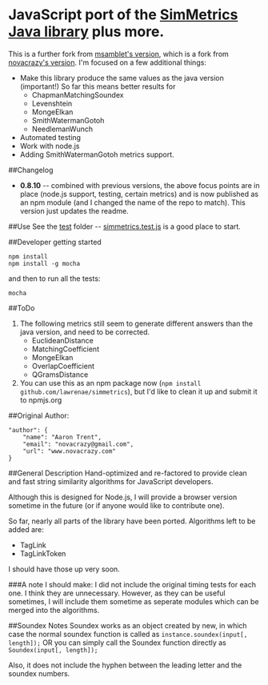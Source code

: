 JavaScript port of the [SimMetrics Java library](http://sourceforge.net/projects/simmetrics/) plus more.
===

This is a further fork from [msamblet's version](https://github.com/msamblanet/SimMetrics.js), which is a fork from [novacrazy's version](https://github.com/novacrazy/SimMetrics.js). I'm focused on a few additional things:
- Make this library produce the same values as the java version (important!) So far this means better results for
	- ChapmanMatchingSoundex
	- Levenshtein
	- MongeElkan
	- SmithWatermanGotoh
	- NeedlemanWunch
- Automated testing
- Work with node.js
- Adding SmithWatermanGotoh metrics support.

##Changelog
- **0.8.10** -- combined with previous versions, the above focus points are in place (node.js support, testing, certain metrics) and is now published as an npm module (and I changed the name of the repo to match). This version just updates the readme.

##Use
See the [test](https://github.com/lawrenae/simmetrics/tree/master/test) folder -- [simmetrics.test.js](https://github.com/lawrenae/simmetrics/blob/master/test/simmetrics.test.js) is a good place to start.

##Developer getting started
```
npm install
npm install -g mocha
```
and then to run all the tests:
```
mocha
```

##ToDo
1. The following metrics still seem to generate different answers than the java version, and need to be corrected.
   - EuclideanDistance
   - MatchingCoefficient
   - MongeElkan
   - OverlapCoefficient
   - QGramsDistance
2. You can use this as an npm package now (`npm install github.com/lawrenae/simmetrics`), but I'd like to clean it up and submit it to npmjs.org

##Original Author:

	"author": {
		"name": "Aaron Trent",
		"email": "novacrazy@gmail.com",
		"url": "www.novacrazy.com"
	}

##General Description
Hand-optimized and re-factored to provide clean and fast string similarity algorithms for JavaScript developers.

Although this is designed for Node.js, I will provide a browser version sometime in the future (or if anyone would like to contribute one).

So far, nearly all parts of the library have been ported. Algorithms left to be added are:

- TagLink
- TagLinkToken

I should have those up very soon.

###A note I should make:
I did not include the original timing tests for each one. I think they are unnecessary. However, as they can be useful sometimes, I will include them sometime as seperate modules which can be merged into the algorithms.

##Soundex Notes
Soundex works as an object created by new, in which case the normal soundex function is called as `instance.soundex(input[, length]);` OR you can simply call the Soundex function directly as `Soundex(input[, length]);`

Also, it does not include the hyphen between the leading letter and the soundex numbers.
